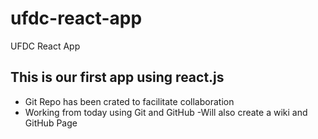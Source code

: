 # ufdc-react-app
UFDC React App

## This is our first app using react.js
- Git Repo has been crated to facilitate collaboration
- Working from today using Git and GitHub
-Will also create a wiki and GitHub Page
